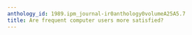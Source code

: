 ```yaml
---
anthology_id: 1989.ipm_journal-ir0anthology0volumeA25A5.7
title: Are frequent computer users more satisfied?
---
```

